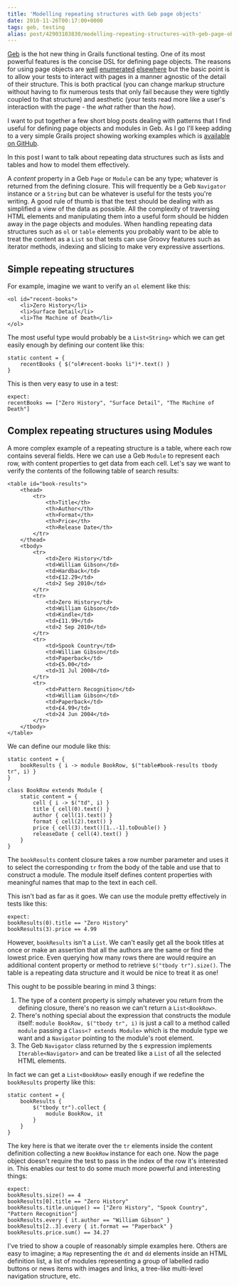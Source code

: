 ```yaml
---
title: 'Modelling repeating structures with Geb page objects'
date: 2010-11-26T00:17:00+0000
tags: geb, testing
alias: post/42903103830/modelling-repeating-structures-with-geb-page-objects
---
```


[Geb][1] is the hot new thing in Grails functional testing. One of its most powerful features is the concise DSL for defining page objects. The reasons for using page objects are [well][2] [enumerated][3] [elsewhere][4] but the basic point is to allow your tests to interact with pages in a manner agnostic of the detail of their structure. This is both practical (you can change markup structure without having to fix numerous tests that only fail because they were tightly coupled to that structure) and aesthetic (your tests read more like a user's interaction with the page - the _what_ rather than the _how_).

I want to put together a few short blog posts dealing with patterns that I find useful for defining page objects and modules in Geb. As I go I'll keep adding to a very simple Grails project showing working examples which is [available on GitHub][5].

In this post I want to talk about repeating data structures such as lists and tables and how to model them effectively.

<!-- more -->

A _content_ property in a Geb `Page` or `Module` can be any type; whatever is returned from the defining closure. This will frequently be a Geb `Navigator` instance or a `String` but can be whatever is useful for the tests you're writing. A good rule of thumb is that the test should be dealing with as simplified a view of the data as possible. All the complexity of traversing HTML elements and manipulating them into a useful form should be hidden away in the page objects and modules. When handling repeating data structures such as `ol` or `table` elements you probably want to be able to treat the content as a `List` so that tests can use Groovy features such as iterator methods, indexing and slicing to make very expressive assertions.

## Simple repeating structures

For example, imagine we want to verify an `ol` element like this:

    <ol id="recent-books">
        <li>Zero History</li>
        <li>Surface Detail</li>
        <li>The Machine of Death</li>
    </ol>

The most useful type would probably be a `List<String>` which we can get easily enough by defining our content like this:

    static content = {
        recentBooks { $("ol#recent-books li")*.text() }
    }

This is then very easy to use in a test:

    expect:
    recentBooks == ["Zero History", "Surface Detail", "The Machine of Death"]

## Complex repeating structures using Modules

A more complex example of a repeating structure is a table, where each row contains several fields. Here we can use a Geb `Module` to represent each row, with content properties to get data from each cell. Let's say we want to verify the contents of the following table of search results:

    <table id="book-results">
        <thead>
            <tr>
                <th>Title</th>
                <th>Author</th>
                <th>Format</th>
                <th>Price</th>
                <th>Release Date</th>
            </tr>
        </thead>
        <tbody>
            <tr>
                <td>Zero History</td>
                <td>William Gibson</td>
                <td>Hardback</td>
                <td>£12.29</td>
                <td>2 Sep 2010</td>
            </tr>
            <tr>
                <td>Zero History</td>
                <td>William Gibson</td>
                <td>Kindle</td>
                <td>£11.99</td>
                <td>2 Sep 2010</td>
            </tr>
            <tr>
                <td>Spook Country</td>
                <td>William Gibson</td>
                <td>Paperback</td>
                <td>£5.00</td>
                <td>31 Jul 2008</td>
            </tr>
            <tr>
                <td>Pattern Recognition</td>
                <td>William Gibson</td>
                <td>Paperback</td>
                <td>£4.99</td>
                <td>24 Jun 2004</td>
            </tr>
        </tbody>
    </table>

We can define our module like this:

    static content = {
        bookResults { i -> module BookRow, $("table#book-results tbody tr", i) }
    }

    class BookRow extends Module {
        static content = {
            cell { i -> $("td", i) }
            title { cell(0).text() }
            author { cell(1).text() }
            format { cell(2).text() }
            price { cell(3).text()[1..-1].toDouble() }
            releaseDate { cell(4).text() }
        }
    }

The `bookResults` content closure takes a row number parameter and uses it to select the corresponding `tr` from the body of the table and use that to construct a module. The module itself defines content properties with meaningful names that map to the text in each cell.

This isn't bad as far as it goes. We can use the module pretty effectively in tests like this:

    expect:
    bookResults(0).title == "Zero History"
    bookResults(3).price == 4.99

However, `bookResults` isn't a `List`. We can't easily get all the book titles at once or make an assertion that all the authors are the same or find the lowest price. Even querying how many rows there are would require an additional content property or method to retrieve `$("tbody tr").size()`. The table is a repeating data structure and it would be nice to treat it as one!

This ought to be possible bearing in mind 3 things:

1. The type of a content property is simply whatever you return from the defining closure, there's no reason we can't return a `List<BookRow>`.
2. There's nothing special about the expression that constructs the module itself: `module BookRow, $("tbody tr", i)` is just a call to a method called `module` passing a `Class<? extends Module>` which is the module type we want and a `Navigator` pointing to the module's root element.
3. The Geb `Navigator` class returned by the `$` expression implements `Iterable<Navigator>` and can be treated like a `List` of all the selected HTML elements.

In fact we can get a `List<BookRow>` easily enough if we redefine the `bookResults` property like this:

    static content = {
        bookResults {
            $("tbody tr").collect {
                module BookRow, it
            }
        }
    }

The key here is that we iterate over the `tr` elements inside the content definition collecting a new `BookRow` instance for each one. Now the page object doesn't require the test to pass in the index of the row it's interested in. This enables our test to do some much more powerful and interesting things:

    expect:
    bookResults.size() == 4
    bookResults[0].title == "Zero History"
    bookResults.title.unique() == ["Zero History", "Spook Country", "Pattern Recognition"]
    bookResults.every { it.author == "William Gibson" }
    bookResults[2..3].every { it.format == "Paperback" }
    bookResults.price.sum() == 34.27

I've tried to show a couple of reasonably simple examples here. Others are easy to imagine; a `Map` representing the `dt` and `dd` elements inside an HTML definition list, a list of modules representing a group of labelled radio buttons or news items with images and links, a tree-like multi-level navigation structure, etc.

[1]: http://geb.codehaus.org/ "Geb"
[2]: http://code.google.com/p/selenium/wiki/PageObjects "Page Objects"
[3]: http://robfletcher.github.com/grails-selenium-rc/docs/manual/guide/4.%20Using%20Page%20Objects.html "Using Page Objects"
[4]: http://geb.codehaus.org/manual/latest/pages.html#the_page_object_pattern_why "The Page Object Pattern - why?"
[5]: https://github.com/robfletcher/geb-examples/

